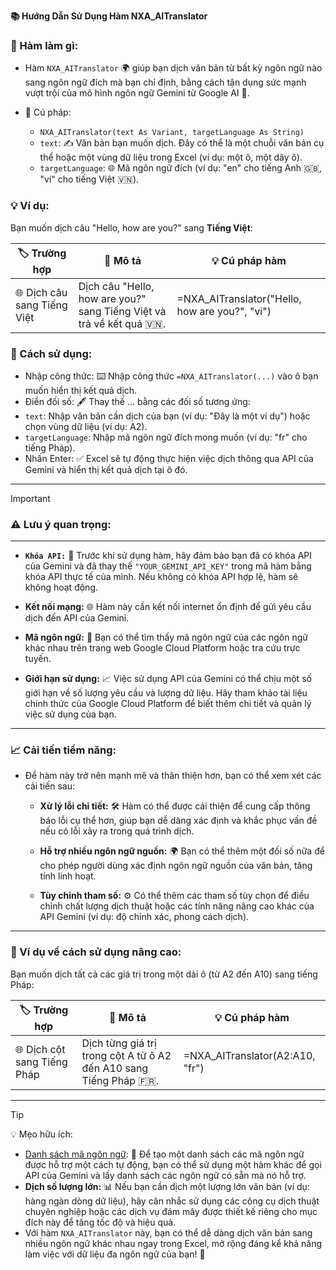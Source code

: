 **📚 Hướng Dẫn Sử Dụng Hàm NXA_AITranslator**  

### 🎯 Hàm làm gì:  
- Hàm `NXA_AITranslator` 🌍 giúp bạn dịch văn bản từ bất kỳ ngôn ngữ nào sang ngôn ngữ đích mà bạn chỉ định, bằng cách tận dụng sức mạnh vượt trội của mô hình ngôn ngữ Gemini từ Google AI 🧠.  

- 📝 Cú pháp:  
  - `NXA_AITranslator(text As Variant, targetLanguage As String)`  
  - `text`: ✍️ Văn bản bạn muốn dịch. Đây có thể là một chuỗi văn bản cụ thể hoặc một vùng dữ liệu trong Excel (ví dụ: một ô, một dãy ô).  
  - `targetLanguage`: 🌐 Mã ngôn ngữ đích (ví dụ: "en" cho tiếng Anh 🇬🇧, "vi" cho tiếng Việt 🇻🇳).  

### 💡 Ví dụ:  
   Bạn muốn dịch câu "Hello, how are you?" sang **Tiếng Việt**:  

 | 🏷️ Trường hợp                           | 📝 Mô tả                                                                 | 💡 Cú pháp hàm                                      |
|---------------------------------------|-------------------------------------------------------------------------|---------------------------------------------------|
| 🌐 Dịch câu sang Tiếng Việt            | Dịch câu "Hello, how are you?" sang Tiếng Việt và trả về kết quả 🇻🇳.    | =NXA_AITranslator("Hello, how are you?", "vi")    |

### 🚀 Cách sử dụng:  
  - Nhập công thức: ⌨️ Nhập công thức `=NXA_AITranslator(...)` vào ô bạn muốn hiển thị kết quả dịch.  
  - Điền đối số: 🖋️ Thay thế ... bằng các đối số tương ứng:  
  - `text`: Nhập văn bản cần dịch của bạn (ví dụ: "Đây là một ví dụ") hoặc chọn vùng dữ liệu (ví dụ: A2).  
  - `targetLanguage`: Nhập mã ngôn ngữ đích mong muốn (ví dụ: "fr" cho tiếng Pháp).  
- Nhấn Enter: ✅ Excel sẽ tự động thực hiện việc dịch thông qua API của Gemini và hiển thị kết quả dịch tại ô đó.  

---

> [!IMPORTANT]
> ### ⚠️ Lưu ý quan trọng:  

---

  - **`Khóa API:`** 🔑 Trước khi sử dụng hàm, hãy đảm bảo bạn đã có khóa API của Gemini và đã thay thế `"YOUR_GEMINI_API_KEY"` trong mã hàm bằng khóa API thực tế của mình. Nếu không có khóa API hợp lệ, hàm sẽ không hoạt động.  

  - **Kết nối mạng:** 🌐 Hàm này cần kết nối internet ổn định để gửi yêu cầu dịch đến API của Gemini.  
  - **Mã ngôn ngữ:** 📖 Bạn có thể tìm thấy mã ngôn ngữ của các ngôn ngữ khác nhau trên trang web Google Cloud Platform hoặc tra cứu trực tuyến.  

  - **Giới hạn sử dụng:** 📈 Việc sử dụng API của Gemini có thể chịu một số giới hạn về số lượng yêu cầu và lượng dữ liệu. Hãy tham khảo tài liệu chính thức của Google Cloud Platform để biết thêm chi tiết và quản lý việc sử dụng của bạn.  

---

### 📈 Cải tiến tiềm năng:  
  - Để hàm này trở nên mạnh mẽ và thân thiện hơn, bạn có thể xem xét các cải tiến sau:  

    - **Xử lý lỗi chi tiết:** 🛠️ Hàm có thể được cải thiện để cung cấp thông báo lỗi cụ thể hơn, giúp bạn dễ dàng xác định và khắc phục vấn đề nếu có lỗi xảy ra trong quá trình dịch.

    - **Hỗ trợ nhiều ngôn ngữ nguồn:** 🌍 Bạn có thể thêm một đối số nữa để cho phép người dùng xác định ngôn ngữ nguồn của văn bản, tăng tính linh hoạt.

    - **Tùy chỉnh tham số:** ⚙️ Có thể thêm các tham số tùy chọn để điều chỉnh chất lượng dịch thuật hoặc các tính năng nâng cao khác của API Gemini (ví dụ: độ chính xác, phong cách dịch).  

  ---

### 🌟 Ví dụ về cách sử dụng nâng cao:  

Bạn muốn dịch tất cả các giá trị trong một dải ô (từ A2 đến A10) sang tiếng Pháp:  

| 🏷️ Trường hợp                        | 📝 Mô tả                                                               | 💡 Cú pháp hàm                          |
|-------------------------------------|-----------------------------------------------------------------------|----------------------------------------|
| 🌐 Dịch cột sang Tiếng Pháp          | Dịch từng giá trị trong cột A từ ô A2 đến A10 sang Tiếng Pháp 🇫🇷.     | =NXA_AITranslator(A2:A10, "fr")        |

---

> [!TIP]
>💡 Mẹo hữu ích:  
>  - [Danh sách mã ngôn ngữ](http://www.lingoes.net/en/translator/langcode.htm): 📄 Để tạo một danh sách các mã ngôn ngữ được hỗ trợ một cách tự động, bạn có thể sử dụng một hàm khác để gọi API của Gemini và lấy danh sách các ngôn ngữ có sẵn mà nó hỗ trợ.  
>  - **Dịch số lượng lớn:** 📊 Nếu bạn cần dịch một lượng lớn văn bản (ví dụ: hàng ngàn dòng dữ liệu), hãy cân nhắc sử dụng các công cụ dịch thuật chuyên nghiệp hoặc các dịch vụ đám mây được thiết kế riêng cho mục đích này để tăng tốc độ và hiệu quả.  
>  - Với hàm `NXA_AITranslator` này, bạn có thể dễ dàng dịch văn bản sang nhiều ngôn ngữ khác nhau ngay trong Excel, mở rộng đáng kể khả năng làm việc với dữ liệu đa ngôn ngữ của bạn! 🚀
